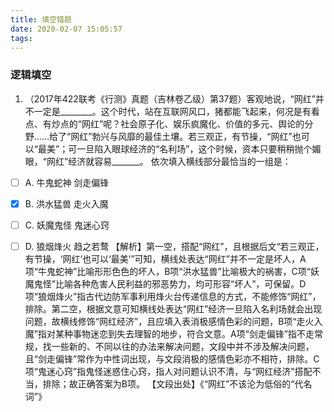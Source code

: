 ```yaml
---
title: 填空错题
date: 2020-02-07 15:05:57
tags:
---
```


### 逻辑填空

<!--more-->

1. （2017年422联考《行测》真题（吉林卷乙级）第37题）客观地说，“网红”并不一定是________。这个时代，站在互联网风口，猪都能飞起来，何况是有看点、有炒点的“网红”呢？社会原子化、娱乐疯魔化、价值的多元、舆论的分野……给了“网红”勃兴与风靡的最佳土壤。若三观正，有节操，“网红”也可以“最美”；可一旦陷入眼球经济的“名利场”，这个时候，资本只要稍稍抛个媚眼，“网红”经济就容易_______。
依次填入横线部分最恰当的一组是：
- [ ] A. 牛鬼蛇神 剑走偏锋
- [x] B. 洪水猛兽 走火入魔
- [ ] C. 妖魔鬼怪 鬼迷心窍
- [ ] D. 狼烟烽火 趋之若鹜
【解析】第一空，搭配“网红”，且根据后文“若三观正，有节操，‘网红’也可以‘最美’”可知，横线处表达“网红”并不一定是坏人，A项“牛鬼蛇神”比喻形形色色的坏人，B项“洪水猛兽”比喻极大的祸害，C项“妖魔鬼怪”比喻各种危害人民利益的邪恶势力，均可形容“坏人”，可保留。D项“狼烟烽火”指古代边防军事利用烽火台传递信息的方式，不能修饰“网红”，排除。第二空，根据文意可知横线处表达“网红”经济一旦陷入名利场就会出现问题，故横线修饰“网红经济”，且应填入表消极感情色彩的问题，B项“走火入魔”指对某种事物迷恋到失去理智的地步，符合文意。A项“剑走偏锋”指不走常规，找一些新的、不同以往的办法来解决问题，文段中并不涉及解决问题，且“剑走偏锋”常作为中性词出现，与文段消极的感情色彩亦不相符，排除。C项“鬼迷心窍”指鬼怪迷惑住心窍，指人对问题认识不清，与“网红经济”搭配不当，排除；故正确答案为B项。
【文段出处】《“网红”不该沦为低俗的“代名词”》

